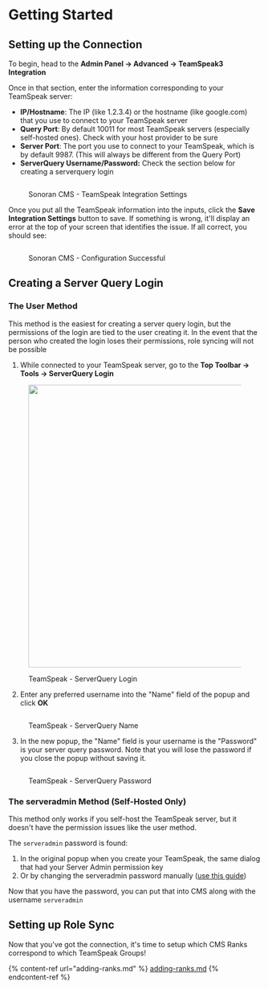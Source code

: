 # Getting Started

## Setting up the Connection

To begin, head to the **Admin Panel -> Advanced -> TeamSpeak3 Integration**

Once in that section, enter the information corresponding to your TeamSpeak server:

* **IP/Hostname**: The IP (like 1.2.3.4) or the hostname (like google.com) that you use to connect to your TeamSpeak server
* **Query Port**: By default 10011 for most TeamSpeak servers (especially self-hosted ones). Check with your host provider to be sure
* **Server Port**: The port you use to connect to your TeamSpeak, which is by default 9987. (This will always be different from the Query Port)
* **ServerQuery Username/Password:** Check the section below for creating a serverquery login

<figure><img src="https://i.imgur.com/g3Bhbnd.png" alt=""><figcaption><p>Sonoran CMS - TeamSpeak Integration Settings</p></figcaption></figure>

Once you put all the TeamSpeak information into the inputs, click the **Save Integration Settings** button to save. If something is wrong, it'll display an error at the top of your screen that identifies the issue. If all correct, you should see:

<figure><img src="https://i.imgur.com/UOSLFV1.png" alt=""><figcaption><p>Sonoran CMS - Configuration Successful</p></figcaption></figure>

## Creating a Server Query Login

### The User Method

This method is the easiest for creating a server query login, but the permissions of the login are tied to the user creating it. In the event that the person who created the login loses their permissions, role syncing will not be possible

1. While connected to your TeamSpeak server, go to the **Top Toolbar -> Tools -> ServerQuery Login**

<figure><img src="https://i.imgur.com/1lZcMiC.png" alt="" width="563"><figcaption><p>TeamSpeak - ServerQuery Login</p></figcaption></figure>

2. Enter any preferred username into the "Name" field of the popup and click **OK**

<figure><img src="https://i.imgur.com/QbX35nM.png" alt=""><figcaption><p>TeamSpeak - ServerQuery Name</p></figcaption></figure>

3. In the new popup, the "Name" field is your username is the "Password" is your server query password. Note that you will lose the password if you close the popup without saving it.

<figure><img src="https://i.imgur.com/BbcDNFl.png" alt=""><figcaption><p>TeamSpeak - ServerQuery Password</p></figcaption></figure>

### The serveradmin Method (Self-Hosted Only)

This method only works if you self-host the TeamSpeak server, but it doesn't have the permission issues like the user method.

The `serveradmin` password is found:

1. In the original popup when you create your TeamSpeak, the same dialog that had your Server Admin permission key
2. Or by changing the serveradmin password manually ([use this guide](https://support.teamspeak.com/hc/en-us/articles/360002712878-How-do-I-change-my-ServerQuery-Admin-password-))

Now that you have the password, you can put that into CMS along with the username `serveradmin`&#x20;

## Setting up Role Sync

Now that you've got the connection, it's time to setup which CMS Ranks correspond to which TeamSpeak Groups!

{% content-ref url="adding-ranks.md" %}
[adding-ranks.md](adding-ranks.md)
{% endcontent-ref %}

